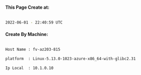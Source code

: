 
   
#### This Page Create at:

```bash

2022-06-01 - 22:40:59 UTC

```

#### Create By Machine:

```bash

Host Name : fv-az203-815

platform  : Linux-5.13.0-1023-azure-x86_64-with-glibc2.31

Ip Local  : 10.1.0.10

```

